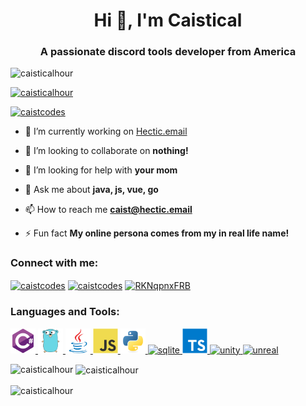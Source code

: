 <h1 align="center">Hi 👋, I'm Caistical</h1>
<h3 align="center">A passionate discord tools developer from America</h3>

<p align="left"> <img src="https://komarev.com/ghpvc/?username=caisticalhour&label=Profile%20views&color=0e75b6&style=flat" alt="caisticalhour" /> </p>

<p align="left"> <a href="https://github.com/ryo-ma/github-profile-trophy"><img src="https://github-profile-trophy.vercel.app/?username=caisticalhour" alt="caisticalhour" /></a> </p>

<p align="left"> <a href="https://twitter.com/caistcodes" target="blank"><img src="https://img.shields.io/twitter/follow/caistcodes?logo=twitter&style=for-the-badge" alt="caistcodes" /></a> </p>

- 🔭 I’m currently working on [Hectic.email](https://hectic.email)

- 👯 I’m looking to collaborate on **nothing!**

- 🤝 I’m looking for help with **your mom**

- 💬 Ask me about **java, js, vue, go**

- 📫 How to reach me **caist@hectic.email**

- ⚡ Fun fact **My online persona comes from my in real life name!**

<h3 align="left">Connect with me:</h3>
<p align="left">
<a href="https://twitter.com/caistcodes" target="blank"><img align="center" src="https://raw.githubusercontent.com/rahuldkjain/github-profile-readme-generator/neutral-icons/src/images/icons/Social/twitter.svg" alt="caistcodes" height="30" width="40" /></a>
<a href="https://www.youtube.com/c/caistcodes" target="blank"><img align="center" src="https://raw.githubusercontent.com/rahuldkjain/github-profile-readme-generator/neutral-icons/src/images/icons/Social/youtube.svg" alt="caistcodes" height="30" width="40" /></a>
<a href="https://discord.gg/RKNqpnxFRB" target="blank"><img align="center" src="https://raw.githubusercontent.com/rahuldkjain/github-profile-readme-generator/neutral-icons/src/images/icons/Social/discord.svg" alt="RKNqpnxFRB" height="30" width="40" /></a>
</p>

<h3 align="left">Languages and Tools:</h3>
<p align="left"> <a href="https://www.w3schools.com/cs/" target="_blank"> <img src="https://raw.githubusercontent.com/devicons/devicon/master/icons/csharp/csharp-original.svg" alt="csharp" width="40" height="40"/> </a> <a href="https://golang.org" target="_blank"> <img src="https://raw.githubusercontent.com/devicons/devicon/master/icons/go/go-original.svg" alt="go" width="40" height="40"/> </a> <a href="https://www.java.com" target="_blank"> <img src="https://raw.githubusercontent.com/devicons/devicon/master/icons/java/java-original.svg" alt="java" width="40" height="40"/> </a> <a href="https://developer.mozilla.org/en-US/docs/Web/JavaScript" target="_blank"> <img src="https://raw.githubusercontent.com/devicons/devicon/master/icons/javascript/javascript-original.svg" alt="javascript" width="40" height="40"/> </a> <a href="https://www.python.org" target="_blank"> <img src="https://raw.githubusercontent.com/devicons/devicon/master/icons/python/python-original.svg" alt="python" width="40" height="40"/> </a> <a href="https://www.sqlite.org/" target="_blank"> <img src="https://www.vectorlogo.zone/logos/sqlite/sqlite-icon.svg" alt="sqlite" width="40" height="40"/> </a> <a href="https://www.typescriptlang.org/" target="_blank"> <img src="https://raw.githubusercontent.com/devicons/devicon/master/icons/typescript/typescript-original.svg" alt="typescript" width="40" height="40"/> </a> <a href="https://unity.com/" target="_blank"> <img src="https://www.vectorlogo.zone/logos/unity3d/unity3d-icon.svg" alt="unity" width="40" height="40"/> </a> <a href="https://unrealengine.com/" target="_blank"> <img src="https://raw.githubusercontent.com/kenangundogan/fontisto/036b7eca71aab1bef8e6a0518f7329f13ed62f6b/icons/svg/brand/unreal-engine.svg" alt="unreal" width="40" height="40"/> </a> </p>

<p><img align="left" src="https://github-readme-stats.vercel.app/api/top-langs?username=caisticalhour&show_icons=true&locale=en&layout=compact" alt="caisticalhour" /></p>

<p>&nbsp;<img align="center" src="https://github-readme-stats.vercel.app/api?username=caisticalhour&show_icons=true&locale=en" alt="caisticalhour" /></p>

<p><img align="center" src="https://github-readme-streak-stats.herokuapp.com/?user=caisticalhour&" alt="caisticalhour" /></p>

